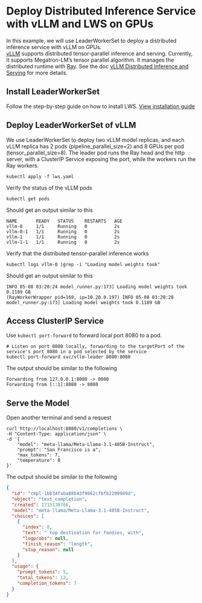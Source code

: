 # Deploy Distributed Inference Service with vLLM and LWS on GPUs

In this example, we will use LeaderWorkerSet to deploy a distributed inference service with vLLM on GPUs.    
[vLLM](https://docs.vllm.ai/en/latest/index.html) supports distributed tensor-parallel inference and serving. Currently, it supports Megatron-LM’s tensor parallel algorithm. It manages the distributed runtime with [Ray](https://docs.ray.io/en/latest/index.html). See the doc [vLLM Distributed Inference and Serving](https://docs.vllm.ai/en/latest/serving/distributed_serving.html) for more details.

## Install LeaderWorkerSet

Follow the step-by-step guide on how to install LWS. [View installation guide](https://github.com/kubernetes-sigs/lws/blob/main/docs/setup/install.md)

## Deploy LeaderWorkerSet of vLLM
We use LeaderWorkerSet to deploy two vLLM model replicas, and each vLLM replica has 2 pods (pipeline_parallel_size=2) and 8 GPUs per pod (tensor_parallel_size=8). 
The leader pod runs the Ray head and the http server, with a ClusterIP Service exposing the port, while the workers run the Ray workers.

```shell
kubectl apply -f lws.yaml
```

Verify the status of the vLLM pods
```shell
kubectl get pods
```

Should get an output similar to this
```shell
NAME       READY   STATUS    RESTARTS   AGE
vllm-0     1/1     Running   0          2s
vllm-0-1   1/1     Running   0          2s
vllm-1     1/1     Running   0          2s
vllm-1-1   1/1     Running   0          2s
```

Verify that the distributed tensor-parallel inference works
```shell
kubectl logs vllm-0 |grep -i "Loading model weights took" 
```
Should get an output similar to this
```text
INFO 05-08 03:20:24 model_runner.py:173] Loading model weights took 0.1189 GB
(RayWorkerWrapper pid=169, ip=10.20.0.197) INFO 05-08 03:20:28 model_runner.py:173] Loading model weights took 0.1189 GB
```


## Access ClusterIP Service

Use `kubectl port-forward` to forward local port 8080 to a pod.
```shell
# Listen on port 8080 locally, forwarding to the targetPort of the service's port 8080 in a pod selected by the service
kubectl port-forward svc/vllm-leader 8080:8080
```

The output should be similar to the following
```shell
Forwarding from 127.0.0.1:8080 -> 8080
Forwarding from [::1]:8080 -> 8080
```

## Serve the Model

Open another terminal and send a request
```shell
curl http://localhost:8080/v1/completions \
-H "Content-Type: application/json" \
-d '{
    "model": "meta-llama/Meta-Llama-3.1-405B-Instruct",
    "prompt": "San Francisco is a",
    "max_tokens": 7,
    "temperature": 0
}'
```

The output should be similar to the following
```json
{
  "id": "cmpl-1bb34faba88b43f9862cfbfb2200949d",
  "object": "text_completion",
  "created": 1715138766,
  "model": "meta-llama/Meta-Llama-3.1-405B-Instruct",
  "choices": [
    {
      "index": 0,
      "text": " top destination for foodies, with",
      "logprobs": null,
      "finish_reason": "length",
      "stop_reason": null
    }
  ],
  "usage": {
    "prompt_tokens": 5,
    "total_tokens": 12,
    "completion_tokens": 7
  }
}
```